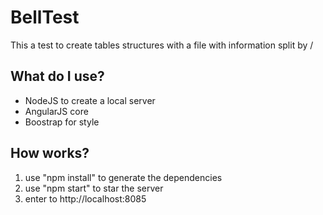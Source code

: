 # BellTest
This a test to create tables structures with a file with information split by /
## What do I use?
* NodeJS to create a local server
* AngularJS core
* Boostrap for style

## How works?
1. use "npm install" to generate the dependencies
2. use "npm start" to star the server
3. enter to http://localhost:8085
